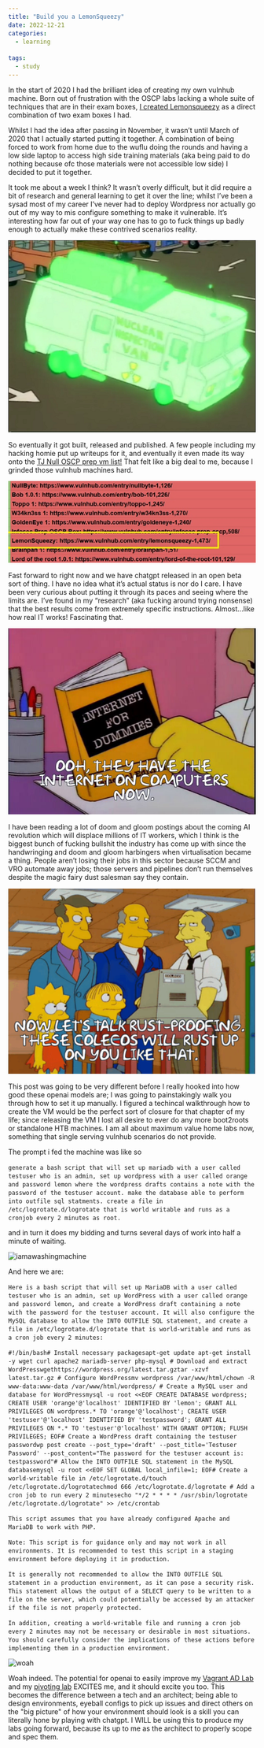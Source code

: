 ```yaml
---
title: "Build you a LemonSqueezy"
date: 2022-12-21
categories:
  - learning
  
tags:
  - study
---
```


In the start of 2020 I had the brilliant idea of creating my own vulnhub machine. Born out of frustration with the OSCP labs lacking a whole suite of techniques that are in their exam boxes, [I created Lemonsqueezy](https://www.vulnhub.com/entry/lemonsqueezy-1%2C473/) as a direct combination of two exam boxes I had. 

Whilst I had the idea after passing in November, it wasn’t until March of 2020 that I actually started putting it together. A combination of being forced to work from home due to the wuflu doing the rounds and having a low side laptop to access high side training materials (aka being paid to do nothing because ofc those materials were not accessible low side) I decided to put it together.

It took me about a week I think? It wasn’t overly difficult, but it did require a bit of research and general learning to get it over the line; whilst I’ve been a sysad most of my career I’ve never had to deploy Wordpress nor actually go out of my way to mis configure something to make it vulnerable. It’s interesting how far out of your way one has to go to fuck things up badly enough to actually make these contrived scenarios reality.

![hmm](/assets/images/lemonsqueezy/huge_fuckup.png)

So eventually it got built, released and published. A few people including my hacking homie put up writeups for it, and eventually it even made its way onto the [TJ Null OSCP prep vm list!](https://docs.google.com/spreadsheets/u/1/d/1dwSMIAPIam0PuRBkCiDI88pU3yzrqqHkDtBngUHNCw8/htmlview) That felt like a big deal to me, because I grinded those vulnhub machines hard.

![tjnull](/assets/images/lemonsqueezy/tjnull_list.jpg)

Fast forward to right now and we have chatgpt released in an open beta sort of thing. I have no idea what it’s actual status is nor do I care. I have been very curious about putting it through its paces and seeing where the limits are. I’ve found in my “research” (aka fucking around trying nonsense) that the best results come from extremely specific instructions. Almost…like how real IT works! Fascinating that. 

![internet](/assets/images/lemonsqueezy/internet.jpg)

I have been reading a lot of doom and gloom postings about the coming AI revolution which will displace millions of IT workers, which I think is the biggest bunch of fucking bullshit the industry has come up with since the handwringing and doom and gloom harbingers when virtualisation became a thing. People aren’t losing their jobs in this sector because SCCM and VRO automate away jobs; those servers and pipelines don’t run themselves despite the magic fairy dust salesman say they contain. 

![oldgil](/assets/images/lemonsqueezy/oldgil.png)

This post was going to be very different before I really hooked into how good these openai models are; I was going to painstakingly walk you through how to set it up manually. I figured a techincal walkthrough how to create the VM would be the perfect sort of closure for that chapter of my life; since releasing the VM I lost all desire to ever do any more boot2roots or standalone HTB machines. I am all about maximum value home labs now, something that single serving vulnhub scenarios do not provide.

The prompt i fed the machine was like so 

````generate a bash script that will set up mariadb with a user called testuser who is an admin, set up wordpress with a user called orange and password lemon where the wordpress drafts contains a note with the password of the testuser account. make the database able to perform into outfile sql statments. create a file in /etc/logrotate.d/logrotate that is world writable and runs as a cronjob every 2 minutes as root.````

and in turn it does my bidding and turns several days of work into half a minute of waiting.

![iamawashingmachine](/assets/images/lemonsqueezy/dowhatisay.png)


And here we are:

````Here is a bash script that will set up MariaDB with a user called testuser who is an admin, set up WordPress with a user called orange and password lemon, and create a WordPress draft containing a note with the password for the testuser account. It will also configure the MySQL database to allow the INTO OUTFILE SQL statement, and create a file in /etc/logrotate.d/logrotate that is world-writable and runs as a cron job every 2 minutes:````

 

````#!/bin/bash# Install necessary packagesapt-get update apt-get install -y wget curl apache2 mariadb-server php-mysql # Download and extract WordPresswgethttps://wordpress.org/latest.tar.gztar -xzvf latest.tar.gz # Configure WordPressmv wordpress /var/www/html/chown -R www-data:www-data /var/www/html/wordpress/ # Create a MySQL user and database for WordPressmysql -u root <<EOF CREATE DATABASE wordpress; CREATE USER 'orange'@'localhost' IDENTIFIED BY 'lemon'; GRANT ALL PRIVILEGES ON wordpress.* TO 'orange'@'localhost'; CREATE USER 'testuser'@'localhost' IDENTIFIED BY 'testpassword'; GRANT ALL PRIVILEGES ON *.* TO 'testuser'@'localhost' WITH GRANT OPTION; FLUSH PRIVILEGES; EOF# Create a WordPress draft containing the testuser passwordwp post create --post_type='draft' --post_title='Testuser Password' --post_content="The password for the testuser account is: testpassword"# Allow the INTO OUTFILE SQL statement in the MySQL databasemysql -u root <<EOF SET GLOBAL local_infile=1; EOF# Create a world-writable file in /etc/logrotate.d/touch /etc/logrotate.d/logrotatechmod 666 /etc/logrotate.d/logrotate # Add a cron job to run every 2 minutesecho "*/2 * * * * /usr/sbin/logrotate /etc/logrotate.d/logrotate" >> /etc/crontab````

````This script assumes that you have already configured Apache and MariaDB to work with PHP.````

````Note: This script is for guidance only and may not work in all environments. It is recommended to test this script in a staging environment before deploying it in production.````

````It is generally not recommended to allow the INTO OUTFILE SQL statement in a production environment, as it can pose a security risk. This statement allows the output of a SELECT query to be written to a file on the server, which could potentially be accessed by an attacker if the file is not properly protected.````

````In addition, creating a world-writable file and running a cron job every 2 minutes may not be necessary or desirable in most situations. You should carefully consider the implications of these actions before implementing them in a production environment.````

![woah](/assets/images/lemonsqueezy/hellyeah.png)

Woah indeed. The potential for openai to easily improve my [Vagrant AD Lab](https://onecloudemoji.github.io/labbing/vagrant-ad-lab/) and my [pivoting lab](https://onecloudemoji.github.io/labbing/pivoting-and-kerberoast-lab-setup/) EXCITES me, and it should excite you too. This becomes the difference between a tech and an architect; being able to design environments, eyeball configs to pick up issues and direct others on the "big picture" of how your environment should look is a skill you can literally hone by playing with chatgpt. I WILL be using this to produce my labs going forward, because its up to me as the architect to properly scope and spec them. 


